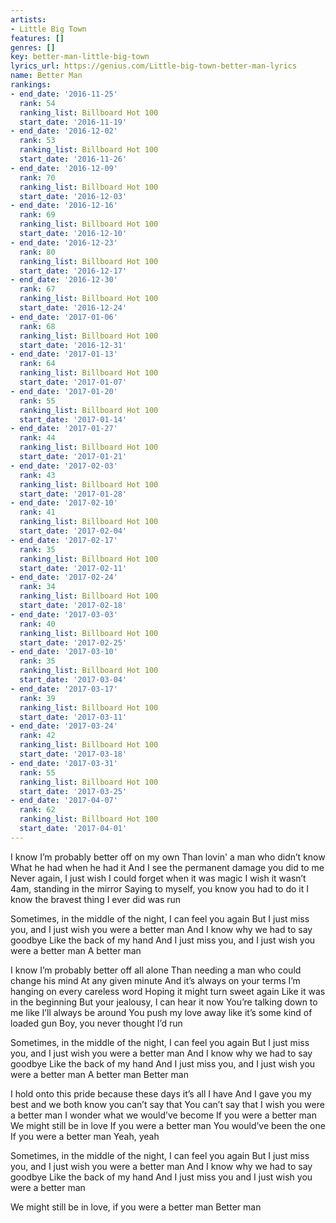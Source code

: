 ```yaml
---
artists:
- Little Big Town
features: []
genres: []
key: better-man-little-big-town
lyrics_url: https://genius.com/Little-big-town-better-man-lyrics
name: Better Man
rankings:
- end_date: '2016-11-25'
  rank: 54
  ranking_list: Billboard Hot 100
  start_date: '2016-11-19'
- end_date: '2016-12-02'
  rank: 53
  ranking_list: Billboard Hot 100
  start_date: '2016-11-26'
- end_date: '2016-12-09'
  rank: 70
  ranking_list: Billboard Hot 100
  start_date: '2016-12-03'
- end_date: '2016-12-16'
  rank: 69
  ranking_list: Billboard Hot 100
  start_date: '2016-12-10'
- end_date: '2016-12-23'
  rank: 80
  ranking_list: Billboard Hot 100
  start_date: '2016-12-17'
- end_date: '2016-12-30'
  rank: 67
  ranking_list: Billboard Hot 100
  start_date: '2016-12-24'
- end_date: '2017-01-06'
  rank: 68
  ranking_list: Billboard Hot 100
  start_date: '2016-12-31'
- end_date: '2017-01-13'
  rank: 64
  ranking_list: Billboard Hot 100
  start_date: '2017-01-07'
- end_date: '2017-01-20'
  rank: 55
  ranking_list: Billboard Hot 100
  start_date: '2017-01-14'
- end_date: '2017-01-27'
  rank: 44
  ranking_list: Billboard Hot 100
  start_date: '2017-01-21'
- end_date: '2017-02-03'
  rank: 43
  ranking_list: Billboard Hot 100
  start_date: '2017-01-28'
- end_date: '2017-02-10'
  rank: 41
  ranking_list: Billboard Hot 100
  start_date: '2017-02-04'
- end_date: '2017-02-17'
  rank: 35
  ranking_list: Billboard Hot 100
  start_date: '2017-02-11'
- end_date: '2017-02-24'
  rank: 34
  ranking_list: Billboard Hot 100
  start_date: '2017-02-18'
- end_date: '2017-03-03'
  rank: 40
  ranking_list: Billboard Hot 100
  start_date: '2017-02-25'
- end_date: '2017-03-10'
  rank: 35
  ranking_list: Billboard Hot 100
  start_date: '2017-03-04'
- end_date: '2017-03-17'
  rank: 39
  ranking_list: Billboard Hot 100
  start_date: '2017-03-11'
- end_date: '2017-03-24'
  rank: 42
  ranking_list: Billboard Hot 100
  start_date: '2017-03-18'
- end_date: '2017-03-31'
  rank: 55
  ranking_list: Billboard Hot 100
  start_date: '2017-03-25'
- end_date: '2017-04-07'
  rank: 62
  ranking_list: Billboard Hot 100
  start_date: '2017-04-01'
---
```

I know I’m probably better off on my own
Than lovin' a man who didn’t know
What he had when he had it
And I see the permanent damage you did to me
Never again, I just wish I could forget when it was magic
I wish it wasn’t 4am, standing in the mirror
Saying to myself, you know you had to do it
I know the bravest thing I ever did was run


Sometimes, in the middle of the night, I can feel you again
But I just miss you, and I just wish you were a better man
And I know why we had to say goodbye
Like the back of my hand
And I just miss you, and I just wish you were a better man
A better man


I know I’m probably better off all alone
Than needing a man who could change his mind
At any given minute
And it’s always on your terms
I’m hanging on every careless word
Hoping it might turn sweet again
Like it was in the beginning
But your jealousy, I can hear it now
You’re talking down to me like I’ll always be around
You push my love away like it’s some kind of loaded gun
Boy, you never thought I’d run


Sometimes, in the middle of the night, I can feel you again
But I just miss you, and I just wish you were a better man
And I know why we had to say goodbye
Like the back of my hand
And I just miss you, and I just wish you were a better man
A better man
Better man


I hold onto this pride because these days it’s all I have
And I gave you my best and we both know you can’t say that
You can’t say that
I wish you were a better man
I wonder what we would’ve become
If you were a better man
We might still be in love
If you were a better man
You would’ve been the one
If you were a better man
Yeah, yeah


Sometimes, in the middle of the night, I can feel you again
But I just miss you, and I just wish you were a better man
And I know why we had to say goodbye
Like the back of my hand
And I just miss you and I just wish you were a better man


We might still be in love, if you were a better man
Better man
